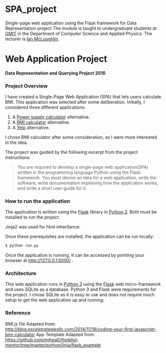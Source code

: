 # SPA_project
Single-page web application using the Flask framework for Data Representation project
The module is taught to undergraduate students at [GMIT](http://www.gmit.ie) in the Department of Computer Science and Applied Physics.
The lecturer is [Ian McLoughlin](https://ianmcloughlin.github.io).

# Web Application Project
#### Data Representation and Querying Project 2016

### Project Overview
I have created a Single-Page Web Application (SPA) that lets users calculate BMI.
This application was selected after some deliberation.
Initially, I considered three different applications:

1. A [Power supply calculator](http://outervision.com/power-supply-calculator) alternative.
2. A [BMI calculator](http://www.bmicalculator.ie/) alternative.
3. A [Yelp](https://www.yelp.ie/) alternative.

I chose BMI calculator after some consideration, as I were more interested in the idea.

The project was guided by the following excerpt from the project instructions:
>You are required to develop a single-page web application(SPA) written in the programming language Python using the Flask framework. 
You must devise an idea for a web application, write the software, write documentation explaining how the application works, and write a short user guide for it.


### How to run the application
The application is written using the [Flask](http://flask.pocoo.org/) library in [Python 3](https://www.python.org).
Both must be installed to run the project.

Jinja2 was used for html inheritance.

Once these prerequisites are installed, the application can be run locally:
```bash
$ python run.py
```
Once the application is running, it can be accessed by pointing your browser at http://127.0.0.1:5000/ .

### Architecture
This web application runs in [Python 3](https://www.python.org) using the [Flask](http://flask.pocoo.org/) web micro-framework and uses SQLite as a database.
Python 3 and Flask were requirements for the project.
I chose SQLite as it is easy to use and does not require much setup to get the web application up and running.

### Reference
BMI.js file Adapted from: http://blog.excelstrategiesllc.com/2014/11/18/coding-your-first-javascript-bmi-calculator
App Template Adapted from: https://github.com/mjhea0/thinkful-mentor/tree/master/python/jinja/flask_example
